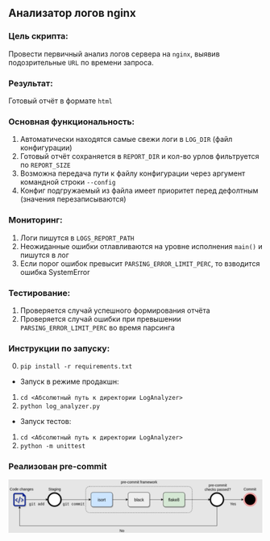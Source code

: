 ## Анализатор логов nginx

### Цель скрипта:
Провести первичный анализ логов сервера на `nginx`, выявив подозрительные `URL`
по времени запроса.

### Результат:
Готовый отчёт в формате `html`

### Основная функциональность:
1. Автоматически находятся самые свежи логи в `LOG_DIR` (файл конфигурации)
2. Готовый отчёт сохраняется в `REPORT_DIR` и кол-во урлов фильтруется по `REPORT_SIZE`
3. Возможна передача пути к файлу конфигурации через аргумент командной строки `--config`
4. Конфиг подгружаемый из файла имеет приоритет перед дефолтным (значения перезаписываются)

### Мониторинг:
1. Логи пишутся в `LOGS_REPORT_PATH`
2. Неожиданные ошибки отлавливаются на уровне исполнения `main()` и пишутся в лог
3. Если порог ошибок превысит `PARSING_ERROR_LIMIT_PERC`, то взводится ошибка SystemError

### Тестирование:
1. Проверяется случай успешного формирования отчёта
2. Проверяется случай ошибки при превышении `PARSING_ERROR_LIMIT_PERC` во время парсинга

### Инструкции по запуску:
0. `pip install -r requirements.txt`

- Запуск в режиме продакшн: 
1. `cd <Абсолютный путь к директории LogAnalyzer>`
2.  `python log_analyzer.py`

- Запуск тестов: 
1. `cd <Абсолютный путь к директории LogAnalyzer>`
2. `python -m unittest`

### Реaлизован pre-commit
![img.png](static%2Freadme%2Fimg.png)
